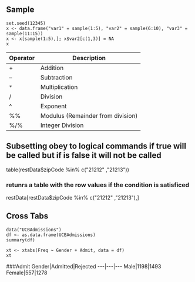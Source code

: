 ## Sample

```{R}
set.seed(12345)
x <- data.frame("var1" = sample(1:5), "var2" = sample(6:10), "var3" = sample(11:15))
x <- x[sample(1:5),]; x$var2[c(1,3)] = NA
x
```

Operator| Description
---|---
+|Addition
– |Subtraction
`*`	|Multiplication
/ |Division
^ |Exponent
%% |Modulus (Remainder from division)
%/% |Integer Division


## Subsetting obey to logical commands if true will be called but if is false it will not be called

table(restData$zipCode %in% c("21212" ,"21213"))


### retunrs a table with the row values if the condition is satisficed
restData[restData$zipCode %in% c("21212" ,"21213"),]

## Cross Tabs
```{R}
data("UCBAdmissions")
df <- as.data.frame(UCBAdmissions)
summary(df)

xt <- xtabs(Freq ~ Gender + Admit, data = df)
xt
```
###Admit
Gender|Admitted|Rejected
---|---|---
Male|1198|1493
Female|557|1278
